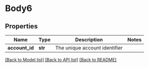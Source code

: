 # Body6

## Properties
Name | Type | Description | Notes
------------ | ------------- | ------------- | -------------
**account_id** | **str** | The unique account identifier | 

[[Back to Model list]](../README.md#documentation-for-models) [[Back to API list]](../README.md#documentation-for-api-endpoints) [[Back to README]](../README.md)


